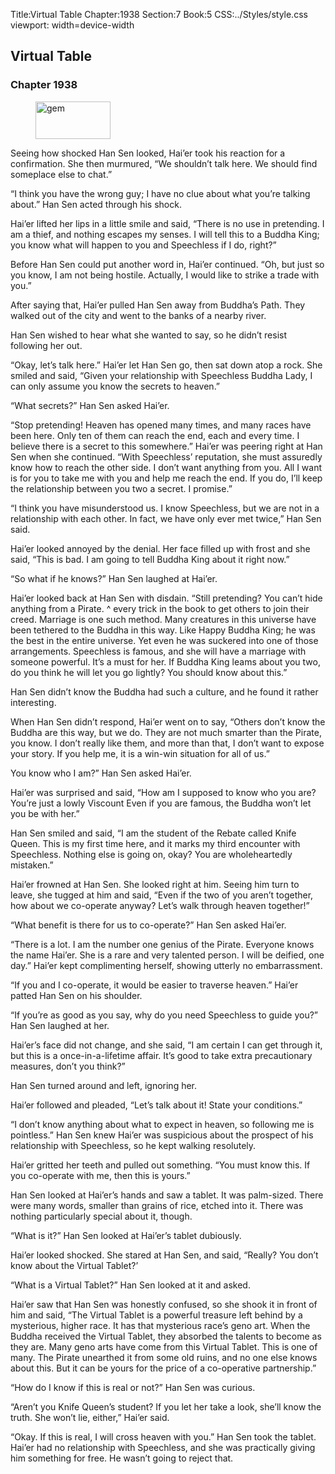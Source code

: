Title:Virtual Table 
Chapter:1938 
Section:7 
Book:5 
CSS:../Styles/style.css 
viewport: width=device-width
  
## Virtual Table
### Chapter 1938 
<figure>
	<img src="../Images/gem.gif" alt="gem" id="gem" width="120" height="60" />
</figure>
  

  
  Seeing how shocked Han Sen looked, Hai’er took his reaction for a confirmation. She then murmured, “We shouldn’t talk here. We should find someplace else to chat.”

“I think you have the wrong guy; I have no clue about what you’re talking about.” Han Sen acted through his shock.

Hai’er lifted her lips in a little smile and said, “There is no use in pretending. I am a thief, and nothing escapes my senses. I will tell this to a Buddha King; you know what will happen to you and Speechless if I do, right?”

Before Han Sen could put another word in, Hai’er continued. “Oh, but just so you know, I am not being hostile. Actually, I would like to strike a trade with you.”

After saying that, Hai’er pulled Han Sen away from Buddha’s Path. They walked out of the city and went to the banks of a nearby river.

Han Sen wished to hear what she wanted to say, so he didn’t resist following her out.

“Okay, let’s talk here.” Hai’er let Han Sen go, then sat down atop a rock. She smiled and said, “Given your relationship with Speechless Buddha Lady, I can only assume you know the secrets to heaven.”

“What secrets?” Han Sen asked Hai’er.

“Stop pretending! Heaven has opened many times, and many races have been here. Only ten of them can reach the end, each and every time. I believe there is a secret to this somewhere.” Hai’er was peering right at Han Sen when she continued. “With Speechless’ reputation, she must assuredly know how to reach the other side. I don’t want anything from you. All I want is for you to take me with you and help me reach the end. If you do, I’ll keep the relationship between you two a secret. I promise.”

“I think you have misunderstood us. I know Speechless, but we are not in a relationship with each other. In fact, we have only ever met twice,” Han Sen said.

Hai’er looked annoyed by the denial. Her face filled up with frost and she said, “This is bad. I am going to tell Buddha King about it right now.”

“So what if he knows?” Han Sen laughed at Hai’er.

Hai’er looked back at Han Sen with disdain. “Still pretending? You can’t hide anything from a Pirate. ^ every trick in the book to get others to join their creed. Marriage is one such method. Many creatures in this universe have been tethered to the Buddha in this way. Like Happy Buddha King; he was the best in the entire universe. Yet even he was suckered into one of those arrangements. Speechless is famous, and she will have a marriage with someone powerful. It’s a must for her. If Buddha King leams about you two, do you think he will let you go lightly? You should know about this.”

Han Sen didn’t know the Buddha had such a culture, and he found it rather interesting.

When Han Sen didn’t respond, Hai’er went on to say, “Others don’t know the Buddha are this way, but we do. They are not much smarter than the Pirate, you know. I don’t really like them, and more than that, I don’t want to expose your story. If you help me, it is a win-win situation for all of us.”

You know who I am?” Han Sen asked Hai’er.

Hai’er was surprised and said, “How am I supposed to know who you are? You’re just a lowly Viscount Even if you are famous, the Buddha won’t let you be with her.”

Han Sen smiled and said, “I am the student of the Rebate called Knife Queen. This is my first time here, and it marks my third encounter with Speechless. Nothing else is going on, okay? You are wholeheartedly mistaken.”

Hai’er frowned at Han Sen. She looked right at him. Seeing him turn to leave, she tugged at him and said, “Even if the two of you aren’t together, how about we co-operate anyway? Let’s walk through heaven together!”

“What benefit is there for us to co-operate?” Han Sen asked Hai’er.

“There is a lot. I am the number one genius of the Pirate. Everyone knows the name Hai’er. She is a rare and very talented person. I will be deified, one day.” Hai’er kept complimenting herself, showing utterly no embarrassment.

“If you and I co-operate, it would be easier to traverse heaven.” Hai’er patted Han Sen on his shoulder.

“If you’re as good as you say, why do you need Speechless to guide you?” Han Sen laughed at her.

Hai’er’s face did not change, and she said, “I am certain I can get through it, but this is a once-in-a-lifetime affair. It’s good to take extra precautionary measures, don’t you think?”

Han Sen turned around and left, ignoring her.

Hai’er followed and pleaded, “Let’s talk about it! State your conditions.”

“I don’t know anything about what to expect in heaven, so following me is pointless.” Han Sen knew Hai’er was suspicious about the prospect of his relationship with Speechless, so he kept walking resolutely.

Hai’er gritted her teeth and pulled out something. “You must know this. If you co-operate with me, then this is yours.”

Han Sen looked at Hai’er’s hands and saw a tablet. It was palm-sized. There were many words, smaller than grains of rice, etched into it. There was nothing particularly special about it, though.

“What is it?” Han Sen looked at Hai’er’s tablet dubiously.

Hai’er looked shocked. She stared at Han Sen, and said, “Really? You don’t know about the Virtual Tablet?’

“What is a Virtual Tablet?” Han Sen looked at it and asked.

Hai’er saw that Han Sen was honestly confused, so she shook it in front of him and said, “The Virtual Tablet is a powerful treasure left behind by a mysterious, higher race. It has that mysterious race’s geno art. When the Buddha received the Virtual Tablet, they absorbed the talents to become as they are. Many geno arts have come from this Virtual Tablet. This is one of many. The Pirate unearthed it from some old ruins, and no one else knows about this. But it can be yours for the price of a co-operative partnership.”

“How do I know if this is real or not?” Han Sen was curious.

“Aren’t you Knife Queen’s student? If you let her take a look, she’ll know the truth. She won’t lie, either,” Hai’er said.

“Okay. If this is real, I will cross heaven with you.” Han Sen took the tablet. Hai’er had no relationship with Speechless, and she was practically giving him something for free. He wasn’t going to reject that.

